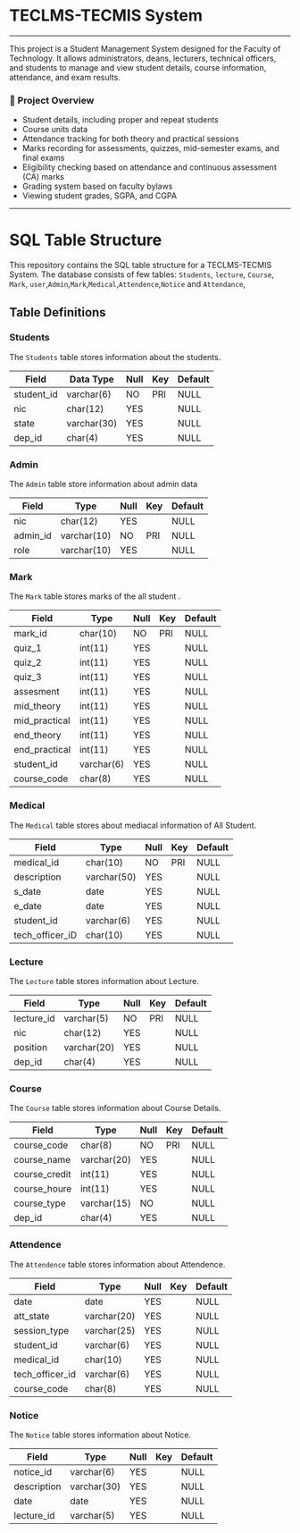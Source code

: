 # TECLMS-TECMIS System
***

<p>This project is a Student Management System designed for the Faculty of Technology. It allows administrators, deans, lecturers, technical officers, and students to manage and view student details, course information, attendance, and exam results.</p>

### 🤖 Project Overview

- Student details, including proper and repeat students
- Course units data
- Attendance tracking for both theory and practical sessions
- Marks recording for assessments, quizzes, mid-semester exams, and final exams
- Eligibility checking based on attendance and continuous assessment (CA) marks
- Grading system based on faculty bylaws
- Viewing student grades, SGPA, and CGPA

***

# SQL Table Structure

This repository contains the SQL table structure for a TECLMS-TECMIS System. The database consists of few tables: `Students`, `lecture`, `Course`, `Mark`, `user`,`Admin`,`Mark`,`Medical`,`Attendence`,`Notice` and `Attendance`,

## Table Definitions

### Students

The `Students` table stores information about the students.

| Field      | Data Type   | Null | Key | Default |
|------------|-------------|------|-----|---------|
| student_id | varchar(6)  | NO   | PRI | NULL    |
| nic        | char(12)    | YES  |     | NULL    |
| state      | varchar(30) | YES  |     | NULL    |
| dep_id     | char(4)     | YES  |     | NULL    |

### Admin

The `Admin` table store information about admin data 

| Field    | Type        | Null | Key | Default | 
|----------|-------------|------|-----|---------|
| nic      | char(12)    | YES  |     | NULL    |       
| admin_id | varchar(10) | NO   | PRI | NULL    |       
| role     | varchar(10) | YES  |     | NULL    |  

### Mark

The `Mark` table stores marks of the all student .

| Field         | Type       | Null | Key | Default | 
|---------------|------------|------|-----|---------|
| mark_id       | char(10)   | NO   | PRI | NULL    |       
| quiz_1        | int(11)    | YES  |     | NULL    |       
| quiz_2        | int(11)    | YES  |     | NULL    |       
| quiz_3        | int(11)    | YES  |     | NULL    |       
| assesment     | int(11)    | YES  |     | NULL    |       
| mid_theory    | int(11)    | YES  |     | NULL    |       
| mid_practical | int(11)    | YES  |     | NULL    |       
| end_theory    | int(11)    | YES  |     | NULL    |       
| end_practical | int(11)    | YES  |     | NULL    |       
| student_id    | varchar(6) | YES  |     | NULL    |       
| course_code   | char(8)    | YES  |     | NULL    |       

### Medical

The `Medical` table stores about mediacal information of All Student.

| Field           | Type        | Null | Key | Default | 
|-----------------|-------------|------|-----|---------|
| medical_id      | char(10)    | NO   | PRI | NULL    |       
| description     | varchar(50) | YES  |     | NULL    |       
| s_date          | date        | YES  |     | NULL    |       
| e_date          | date        | YES  |     | NULL    |       
| student_id      | varchar(6)  | YES  |     | NULL    |       
| tech_officer_iD | char(10)    | YES  |     | NULL    |       

### Lecture

The `Lecture` table stores information about Lecture.

| Field      | Type        | Null | Key | Default |
|------------|-------------|------|-----|---------|
| lecture_id | varchar(5)  | NO   | PRI | NULL    |
| nic        | char(12)    | YES  |     | NULL    |
| position   | varchar(20) | YES  |     | NULL    |
| dep_id     | char(4)     | YES  |     | NULL    |

### Course

The `Course` table stores information about Course Details.

| Field         | Type        | Null | Key | Default |
|---------------|-------------|------|-----|---------|
| course_code   | char(8)     | NO   | PRI | NULL    |
| course_name   | varchar(20) | YES  |     | NULL    |
| course_credit | int(11)     | YES  |     | NULL    |
| course_houre  | int(11)     | YES  |     | NULL    |
| course_type   | varchar(15) | NO   |     | NULL    |
| dep_id        | char(4)     | YES  |     | NULL    |

### Attendence 

The `Attendence` table stores information about Attendence.

| Field           | Type        | Null | Key | Default |
|-----------------|-------------|------|-----|---------|
| date            | date        | YES  |     | NULL    |
| att_state       | varchar(20) | YES  |     | NULL    |
| session_type    | varchar(25) | YES  |     | NULL    |
| student_id      | varchar(6)  | YES  |     | NULL    |
| medical_id      | char(10)    | YES  |     | NULL    |
| tech_officer_id | varchar(6)  | YES  |     | NULL    |
| course_code     | char(8)     | YES  |     | NULL    |

### Notice

The `Notice` table stores information about Notice.

| Field       | Type        | Null | Key | Default |
|-------------|-------------|------|-----|---------|
| notice_id   | varchar(6)  | YES  |     | NULL    |
| description | varchar(30) | YES  |     | NULL    |
| date        | date        | YES  |     | NULL    |
| lecture_id  | varchar(5)  | YES  |     | NULL    |
